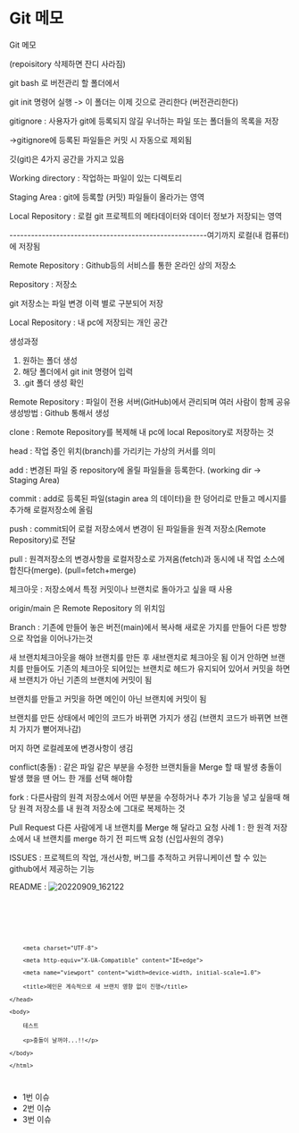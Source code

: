 
# Git 메모

Git 메모

(repoisitory 삭제하면 잔디 사라짐)

git bash 로 버전관리 할 폴더에서

git init 명령어 실행 -> 이 폴더는 이제 깃으로 관리한다 (버전관리한다)

gitignore : 사용자가 git에 등록되지 않길 우너하는 파일 또는 폴더들의 목록을 저장

->gitignore에 등록된 파일들은 커밋 시 자동으로 제외됨


깃(git)은 4가지 공간을 가지고 있음


Working directory : 작업하는 파일이 있는 디렉토리

Staging Area : git에 등록할 (커밋) 파일들이 올라가는 영역

Local Repository : 로컬 git 프로젝트의 메타데이터와 데이터 정보가 저장되는 영역

-------------------------------------------------------여기까지 로컬(내 컴퓨터)에 저장됨

Remote Repository : Github등의 서비스를 통한 온라인 상의 저장소


Repository : 저장소

git 저장소는 파일 변경 이력 별로 구분되어 저장

Local Repository : 내 pc에 저장되는 개인 공간

생성과정

1. 원하는 폴더 생성
2. 해당 폴더에서 git init 명령어 입력
3. .git 폴더 생성 확인

Remote Repository : 파일이 전용 서버(GitHub)에서 관리되며 여러 사람이 함께 공유
생성방법 : Github 통해서 생성

clone : Remote Repository를 복제해 내 pc에 local Repository로 저장하는 것

head : 작업 중인 위치(branch)를 가리키는 가상의 커서를 의미

add : 변경된 파일 중 repository에 올릴 파일들을 등록한다. (working dir -> Staging Area)

commit : add로 등록된 파일(stagin area 의 데이터)을 한 덩어리로 만들고 메시지를 추가해 로컬저장소에 올림

push : commit되어 로컬 저장소에서 변경이 된 파일들을 원격 저장소(Remote Repository)로 전달

pull : 원격저장소의 변경사항을 로컬저장소로 가져옴(fetch)과 동시에 내 작업 소스에 합친다(merge).
(pull=fetch+merge)

체크아웃 : 저장소에서 특정 커밋이나 브랜치로 돌아가고 싶을 때 사용

origin/main 은 Remote Repository 의 위치임

Branch : 기존에 만들어 놓은 버전(main)에서 복사해 새로운 가지를 만들어 다른 방향으로 작업을 이어나가는것

새 브랜치체크아웃을 해야 브랜치를 만든 후 새브랜치로 체크아웃 됨
이거 안하면 브랜치를 만들어도 기존의 체크아웃 되어있는 브랜치로 헤드가 유지되어 있어서
커밋을 하면 새 브랜치가 아닌 기존의 브랜치에 커밋이 됨

브랜치를 만들고 커밋을 하면 메인이 아닌 브랜치에 커밋이 됨

브랜치를 만든 상태에서 메인의 코드가 바뀌면 가지가 생김 (브랜치 코드가 바뀌면 브랜치 가지가 뻗어져나감)

머지 하면 로컬레포에 변경사항이 생김

conflict(충돌) : 같은 파일 같은 부분을 수정한 브랜치들을 Merge 할 때 발생
충돌이 발생 했을 땐 어느 한 개를 선택 해야함
	
fork : 다른사람의 원격 저장소에서 어떤 부분을 수정하거나 추가 기능을 넣고 싶을때
	해당 원격 저장소를 내 원격 저장소에 그대로 복제하는 것

Pull Request
다른 사람에게 내 브랜치를 Merge 해 달라고 요청
사례 1 : 한 원격 저장소에서 내 브랜치를 merge 하기 전 피드백 요청 (신입사원의 경우)

ISSUES : 프로젝트의 작업, 개선사항, 버그를 추적하고 커뮤니케이션 할 수 있는 github에서 	  제공하는 기능


README : 
![20220909_162122](https://user-images.githubusercontent.com/104514223/189294575-74c64a3a-fc65-4762-928a-c35495c91f03.png)

<code>
	<!DOCTYPE html>
	<html lang="en">
	<head>
		
	    <meta charset="UTF-8">
		
	    <meta http-equiv="X-UA-Compatible" content="IE=edge">
		
	    <meta name="viewport" content="width=device-width, initial-scale=1.0">

	    <title>메인은 계속적으로 새 브랜치 영향 없이 진행</title>
		
	</head>
		
	<body>
		
	    테스트
		
	    <p>충돌이 날꺼야...!!</p>
		
	</body>
		
	</html>
	
</code>

- 1번 이슈
- 2번 이슈
- 3번 이슈
